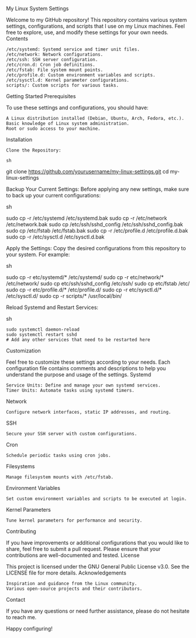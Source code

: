 My Linux System Settings

Welcome to my GitHub repository! This repository contains various system settings, configurations, and scripts that I use on my Linux machines. Feel free to explore, use, and modify these settings for your own needs.
Contents

    /etc/systemd: Systemd service and timer unit files.
    /etc/network: Network configurations.
    /etc/ssh: SSH server configuration.
    /etc/cron.d: Cron job definitions.
    /etc/fstab: File system mount points.
    /etc/profile.d: Custom environment variables and scripts.
    /etc/sysctl.d: Kernel parameter configurations.
    scripts/: Custom scripts for various tasks.

Getting Started
Prerequisites

To use these settings and configurations, you should have:

    A Linux distribution installed (Debian, Ubuntu, Arch, Fedora, etc.).
    Basic knowledge of Linux system administration.
    Root or sudo access to your machine.

Installation

    Clone the Repository:

    sh

git clone https://github.com/yourusername/my-linux-settings.git
cd my-linux-settings

Backup Your Current Settings:
Before applying any new settings, make sure to back up your current configurations:

sh

sudo cp -r /etc/systemd /etc/systemd.bak
sudo cp -r /etc/network /etc/network.bak
sudo cp /etc/ssh/sshd_config /etc/ssh/sshd_config.bak
sudo cp /etc/fstab /etc/fstab.bak
sudo cp -r /etc/profile.d /etc/profile.d.bak
sudo cp -r /etc/sysctl.d /etc/sysctl.d.bak

Apply the Settings:
Copy the desired configurations from this repository to your system. For example:

sh

sudo cp -r etc/systemd/* /etc/systemd/
sudo cp -r etc/network/* /etc/network/
sudo cp etc/ssh/sshd_config /etc/ssh/
sudo cp etc/fstab /etc/
sudo cp -r etc/profile.d/* /etc/profile.d/
sudo cp -r etc/sysctl.d/* /etc/sysctl.d/
sudo cp -r scripts/* /usr/local/bin/

Reload Systemd and Restart Services:

sh

    sudo systemctl daemon-reload
    sudo systemctl restart sshd
    # Add any other services that need to be restarted here

Customization

Feel free to customize these settings according to your needs. Each configuration file contains comments and descriptions to help you understand the purpose and usage of the settings.
Systemd

    Service Units: Define and manage your own systemd services.
    Timer Units: Automate tasks using systemd timers.

Network

    Configure network interfaces, static IP addresses, and routing.

SSH

    Secure your SSH server with custom configurations.

Cron

    Schedule periodic tasks using cron jobs.

Filesystems

    Manage filesystem mounts with /etc/fstab.

Environment Variables

    Set custom environment variables and scripts to be executed at login.

Kernel Parameters

    Tune kernel parameters for performance and security.

Contributing

If you have improvements or additional configurations that you would like to share, feel free to submit a pull request. Please ensure that your contributions are well-documented and tested.
License

This project is licensed under the GNU General Public License v3.0. See the LICENSE file for more details.
Acknowledgements

    Inspiration and guidance from the Linux community.
    Various open-source projects and their contributors.

Contact

If you have any questions or need further assistance, please do not hesitate to reach me.

Happy configuring!
